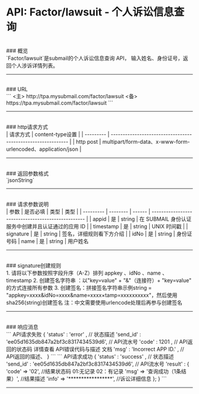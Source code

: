 # API: Factor/lawsuit - 个人诉讼信息查询
<br />
### 概览
<br />
`Factor/lawsuit`是submail的个人诉讼信息查询 API， 输入姓名、身份证号，返回个人涉诉详情列表。

------------


<br /> 
### URL
<br />
```
<主> http://tpa.mysubmail.com/factor/lawsuit  
<备> https://tpa.mysubmail.com/factor/lawsuit
```

------------


<br />
### http请求方式
<br />
| 请求方式  | content-type设置                                             |
| --------- | ------------------------------------------------------------ |
| http post | multipart/form-data、x-www-form-urlencoded、application/json |

------------


<br />
### 返回参数格式
<br />
`jsonString`

------------


<br />
### 请求参数说明
<br />
| 参数      | 是否必填 | 类型   | 类型                                               |
| --------- | -------- | ------ | -------------------------------------------------- |
| appid     | 是       | string | 在 SUBMAIL 身份认证服务中创建并且认证通过的应用 ID |
| timestamp | 是       | string | UNIX 时间戳                                        |
| signature | 是       | string | 签名，详细规则看下方介绍                           |
| idNo | 是 | string | 身份证号码
| name | 是 | string | 用户姓名

------------


<br />
### signature创建规则
<br />
1. 请将以下参数按照字段升序（A-Z）排列    appkey 、idNo 、name 、timestamp
2. 创建签名字符串 ：以"key=value" + "&amp;"（连接符）+ "key=value" 的方式连接所有参数
3. 创建签名：拼接签名字符串示例string = "appkey=xxxx&amp;idNo=xxxx&amp;name=xxxx×tamp=xxxxxxxxxx"，然后使用sha256(string)创建签名  
   注：中文需要使用urlencode处理后再参与创建签名

------------


<br />
### 响应消息
<br />
```
API请求失败
{
    'status'  : 'error' ,                                          // 状态描述
    'send_id' : 'ee05d1635db847a2bf3c8317434539d6',                // API流水号
    'code'    : 1201 ,                                             // API返回的状态码    详情查看 API错误代码与描述  文档
    'msg'     : 'Incorrect APP ID.' ,                              // API返回的描述、  
}
```
```
API请求成功
{
    'status'  : 'success' ,                                       // 状态描述
    'send_id' : 'ee05d1635db847a2bf3c8317434539d6',               // API流水号
    'result' : {
        'code'      => '02',                                      //结果状态码  01:无记录  02：有记录
        'msg'       => '查询成功（1条结果）',                         //结果描述
        'info'      => '*****************',                        //诉讼详细信息
    };
}
```

------------